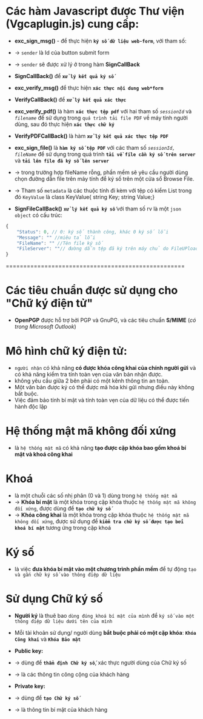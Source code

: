 # Các hàm Javascript được Thư viện (Vgcaplugin.js) cung cấp:
* **exc_sign_msg()** - để thực hiện **`ký số dữ liệu web-form`**, với tham số:
* -> `sender` là Id của button submit form 
* -> `sender` sẽ được xử lý ở trong hàm **SignCallBack**

* **SignCallBack()** để **`xử lý kết quả ký số`**

* **exc_verify_msg()** để thực hiện **`xác thực nội dung web*form`**

* **VerifyCallBack()** để **`xử lý kết quả xác thực`**

* **exc_verify_pdf()** là hàm **`xác thực tệp pdf`** với hai tham số _`sessionId`_ và _`filename`_ để sử dụng trong `quá trình tải file PDF` về máy tính người dùng, sau đó thực hiện **`xác thực chữ ký`**

* **VerifyPDFCallBack()** là hàm **`xử lý kết quả xác thực tệp PDF`**

* **exc_sign_file()** là **`hàm ký số tệp PDF`** với các tham số _`sessionId, fileName`_ để sử dụng trong quá trình **`tải về file cần ký số trên server`** và **`tải lên file đã ký số lên server`** 
* -> trong trường hợp fileName rỗng, phần mềm sẽ yêu cầu người dùng chọn đường dẫn file trên máy tính để ký số trên một cửa sổ Browse File. 
* -> Tham số `metadata` là các thuộc tính đi kèm với tệp có kiểm List trong đó `KeyValue` là class KeyValue{ string Key; string Value;}

* **SignFileCallBack()** **`xử lý kết quả ký số`** với tham số rv là một `json object` có cấu trúc:
```js
{ 
    "Status": 0, // 0: ký số thành công, khác 0 ký số lỗi
    "Message": "" //miêu tả lỗi
    "FileName": "" //Tên file ký số
    "FileServer": ""// đường dẫn tệp đã ký trên máy chủ do FileUPloadHandler trả về 
}
```

===================================================

# Các tiêu chuẩn được sử dụng cho "Chữ ký điện tử"
* **OpenPGP** được hỗ trợ bởi PGP và GnuPG, và các tiêu chuẩn **S/MIME** (_có trong Microsoft Outlook_)

# Mô hình chữ ký điện tử:
* `người nhận` có khả năng **có được khóa công khai của chính người gửi** và có khả năng kiểm tra tính toàn vẹn của văn bản nhận được.
* không yêu cầu giữa 2 bên phải có một kênh thông tin an toàn. 
* Một văn bản được ký có thể được mã hóa khi gửi nhưng điều này không bắt buộc. 
* Việc đảm bảo tính bí mật và tính toàn vẹn của dữ liệu có thể được tiến hành độc lập

# Hệ thống mật mã không đối xứng
* là `hệ thống mật mã` có khả năng **tạo được cặp khóa bao gồm khoá bí mật và khoá công khai**

# Khoá
* là một chuỗi các số nhị phân (0 và 1) dùng trong `hệ thống mật mã`
* -> **Khóa bí mật** là một khóa trong cặp khóa thuộc `hệ thống mật mã không đối xứng`, được dùng để **`tạo chữ ký số`**
* -> **Khóa công khai** là một khóa trong cặp khóa thuộc `hệ thống mật mã không đối xứng`, được sử dụng để **`kiểm tra chữ ký số được tạo bởi khoá bí mật`** tương ứng trong cặp khoá 

# Ký số
* là việc **đưa khóa bí mật vào một chương trình phần mềm** để tự động `tạo và gắn chữ ký số vào thông điệp dữ liệu`

# Sử dụng Chữ ký số
* **Người ký** là thuê bao `dùng đúng khoá bí mật của mình` để `ký số vào một thông điệp dữ liệu dưới tên của mình`

* Mỗi tài khoản sử dụng/ người dùng **bắt buộc phải có một cặp khóa**: **`Khóa Công khai`** và **`Khóa Bảo mật`**
* **Public key:** 
* -> dùng để **`thẩm định Chữ ký số`**, xác thực người dùng của Chữ ký số
* -> là các thông tin công cộng của khách hàng 
* **Private key:** 
* -> dùng để **`tạo Chữ ký số`**
* -> là thông tin bí mật của khách hàng


 
